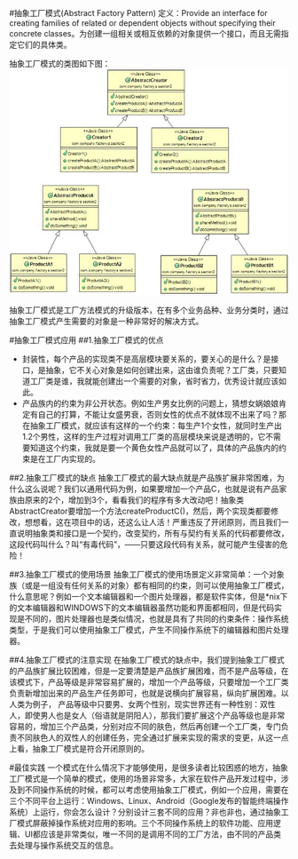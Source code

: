 #抽象工厂模式(Abstract Factory Pattern) 
定义：Provide an interface for creating families of related or dependent objects without specifying their concrete classes。为创建一组相关或相互依赖的对象提供一个接口，而且无需指定它们的具体类。  

抽象工厂模式的类图如下图：  
![Alt text](factorya.jpg "抽象工厂模式类图")


抽象工厂模式是工厂方法模式的升级版本，在有多个业务品种、业务分类时，通过抽象工厂模式产生需要的对象是一种非常好的解决方式。    


#抽象工厂模式应用
##1.抽象工厂模式的优点
 * 封装性，每个产品的实现类不是高层模块要关系的，要关心的是什么？是接口，是抽象，它不关心对象是如何创建出来，这由谁负责呢？工厂类，只要知道工厂类是谁，我就能创建出一个需要的对象，省时省力，优秀设计就应该如此。
 * 产品族内的约束为非公开状态。例如生产男女比例的问题上，猜想女娲娘娘肯定有自己的打算，不能让女盛男衰，否则女性的优点不就体现不出来了吗？那在抽象工厂模式，就应该有这样的一个约束：每生产1个女性，就同时生产出1.2个男性，这样的生产过程对调用工厂类的高层模块来说是透明的，它不需要知道这个约束，我就是要一个黄色女性产品就可以了，具体的产品族内的约束是在工厂内实现的。


##2.抽象工厂模式的缺点 
抽象工厂模式的最大缺点就是产品族扩展非常困难，为什么这么说呢？我们以通用代码为例，如果要增加一个产品C，也就是说有产品家族由原来的2个，增加到3个，看看我们的程序有多大改动吧！抽象类AbstractCreator要增加一个方法createProductC()，然后，两个实现类都要修改，想想看，这在项目中的话，还这么让人活！严重违反了开闭原则，而且我们一直说明抽象类和接口是一个契约，改变契约，所有与契约有关系的代码都要修改，这段代码叫什么？叫“有毒代码”，——只要这段代码有关系，就可能产生侵害的危险！  


##3.抽象工厂模式的使用场景
抽象工厂模式的使用场景定义非常简单：一个对象族（或是一组没有任何关系的对象）都有相同的约束，则可以使用抽象工厂模式，什么意思呢？例如一个文本编辑器和一个图片处理器，都是软件实体，但是*nix下的文本编辑器和WINDOWS下的文本编辑器虽然功能和界面都相同，但是代码实现是不同的，图片处理器也是类似情况，也就是具有了共同的约束条件：操作系统类型，于是我们可以使用抽象工厂模式，产生不同操作系统下的编辑器和图片处理器。  


##4.抽象工厂模式的注意实现
在抽象工厂模式的缺点中，我们提到抽象工厂模式的产品族扩展比较困难，但是一定要清楚是产品族扩展困难，而不是产品等级，在该模式下，产品等级是非常容易扩展的，增加一个产品等级，只要增加一个工厂类负责新增加出来的产品生产任务即可，也就是说横向扩展容易，纵向扩展困难。以人类为例子， 产品等级中只要男、女两个性别，现实世界还有一种性别：双性人，即使男人也是女人（俗语就是阴阳人），那我们要扩展这个产品等级也是非常容易的，增加三个产品类，分别对应不同的肤色，然后再创建一个工厂类，专门负责不同肤色人的双性人的创建任务，完全通过扩展来实现的需求的变更，从这一点上看，抽象工厂模式是符合开闭原则的。  


#最佳实践
一个模式在什么情况下才能够使用，是很多读者比较困惑的地方，抽象工厂模式是一个简单的模式，使用的场景非常多，大家在软件产品开发过程中，涉及到不同操作系统的时候，都可以考虑使用抽象工厂模式，例如一个应用，需要在三个不同平台上运行：Windows、Linux、Android（Google发布的智能终端操作系统）上运行，你会怎么设计？分别设计三套不同的应用？非也非也，通过抽象工厂模式屏蔽掉操作系统对应用的影响。三个不同操作系统上的软件功能、应用逻辑、UI都应该是非常类似，唯一不同的是调用不同的工厂方法，由不同的产品类去处理与操作系统交互的信息。  
